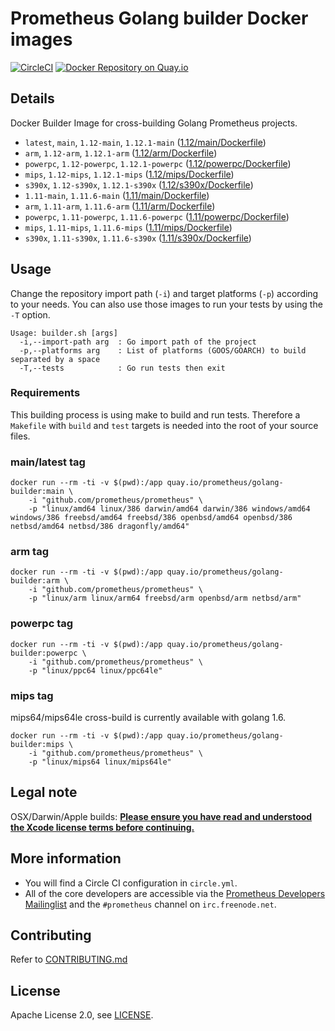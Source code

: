 # Prometheus Golang builder Docker images

[![CircleCI](https://circleci.com/gh/prometheus/golang-builder/tree/master.svg?style=shield)][circleci]
[![Docker Repository on Quay.io](https://quay.io/repository/prometheus/golang-builder/status)][quayio]

## Details

Docker Builder Image for cross-building Golang Prometheus projects.

- `latest`, `main`, `1.12-main`, `1.12.1-main` ([1.12/main/Dockerfile](1.12/main/Dockerfile))
- `arm`, `1.12-arm`, `1.12.1-arm` ([1.12/arm/Dockerfile](1.12/arm/Dockerfile))
- `powerpc`, `1.12-powerpc`, `1.12.1-powerpc` ([1.12/powerpc/Dockerfile](1.12/powerpc/Dockerfile))
- `mips`, `1.12-mips`, `1.12.1-mips` ([1.12/mips/Dockerfile](1.12/mips/Dockerfile))
- `s390x`, `1.12-s390x`, `1.12.1-s390x` ([1.12/s390x/Dockerfile](1.12/s390x/Dockerfile))
- `1.11-main`, `1.11.6-main` ([1.11/main/Dockerfile](1.11/main/Dockerfile))
- `arm`, `1.11-arm`, `1.11.6-arm` ([1.11/arm/Dockerfile](1.11/arm/Dockerfile))
- `powerpc`, `1.11-powerpc`, `1.11.6-powerpc` ([1.11/powerpc/Dockerfile](1.11/powerpc/Dockerfile))
- `mips`, `1.11-mips`, `1.11.6-mips` ([1.11/mips/Dockerfile](1.11/mips/Dockerfile))
- `s390x`, `1.11-s390x`, `1.11.6-s390x` ([1.11/s390x/Dockerfile](1.11/s390x/Dockerfile))

## Usage

Change the repository import path (`-i`) and target platforms (`-p`) according to your needs.
You can also use those images to run your tests by using the `-T` option.

```
Usage: builder.sh [args]
  -i,--import-path arg  : Go import path of the project
  -p,--platforms arg    : List of platforms (GOOS/GOARCH) to build separated by a space
  -T,--tests            : Go run tests then exit
```

### Requirements

This building process is using make to build and run tests.
Therefore a `Makefile` with `build` and `test` targets is needed into the root of your source files.

### main/latest tag

```
docker run --rm -ti -v $(pwd):/app quay.io/prometheus/golang-builder:main \
    -i "github.com/prometheus/prometheus" \
    -p "linux/amd64 linux/386 darwin/amd64 darwin/386 windows/amd64 windows/386 freebsd/amd64 freebsd/386 openbsd/amd64 openbsd/386 netbsd/amd64 netbsd/386 dragonfly/amd64"
```

### arm tag

```
docker run --rm -ti -v $(pwd):/app quay.io/prometheus/golang-builder:arm \
    -i "github.com/prometheus/prometheus" \
    -p "linux/arm linux/arm64 freebsd/arm openbsd/arm netbsd/arm"
```

### powerpc tag

```
docker run --rm -ti -v $(pwd):/app quay.io/prometheus/golang-builder:powerpc \
    -i "github.com/prometheus/prometheus" \
    -p "linux/ppc64 linux/ppc64le"
```

### mips tag

mips64/mips64le cross-build is currently available with golang 1.6.

```
docker run --rm -ti -v $(pwd):/app quay.io/prometheus/golang-builder:mips \
    -i "github.com/prometheus/prometheus" \
    -p "linux/mips64 linux/mips64le"
```

## Legal note

OSX/Darwin/Apple builds:
**[Please ensure you have read and understood the Xcode license
   terms before continuing.](https://www.apple.com/legal/sla/docs/xcode.pdf)**

## More information

  * You will find a Circle CI configuration in `circle.yml`.
  * All of the core developers are accessible via the [Prometheus Developers Mailinglist](https://groups.google.com/forum/?fromgroups#!forum/prometheus-developers) and the `#prometheus` channel on `irc.freenode.net`.

## Contributing

Refer to [CONTRIBUTING.md](CONTRIBUTING.md)

## License

Apache License 2.0, see [LICENSE](LICENSE).

[quayio]: https://quay.io/repository/prometheus/golang-builder
[circleci]: https://circleci.com/gh/prometheus/golang-builder

